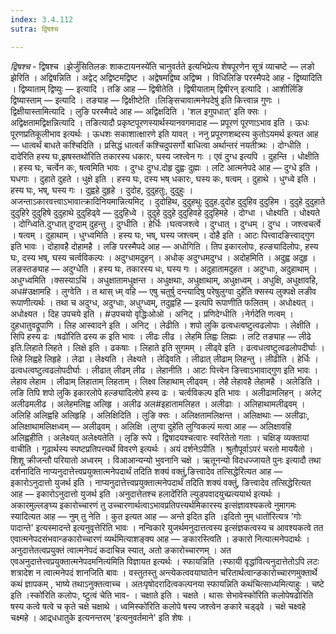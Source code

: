 ```yaml
---
index: 3.4.112
sutra: द्विषश्च

---
```

_द्विषश्च_ - द्विषश्च ।झेर्जु॑सितिलङः शाकटायनस्ये॑ति चानुवर्तते इत्यभिप्रेत्य शेषपूरणेन सूत्रं व्याचष्टे —  लङो झेरिति । अद्विषन्निति । अद्वेट् अद्विष्टमद्विष्ट । अद्वेषमद्विष्व अद्विष्म । विधिलिङि परस्मैपदे आह - द्विष्यादिति । द्विष्याताम् द्विष्युः —  इत्यादि । तङि आह —  द्विषीतेति । द्विषीयाताम् द्विषीरन् इत्यादि । आशीर्लिङि द्विष्यास्ताम् —  इत्यादि । तङ्याह — द्विक्षीष्टेति ।लिङ्सिचावात्मनेपदेषु॑ इति कित्त्वान्न गुणः । द्विक्षीयास्तामित्यादि । लुङि परस्मैपदे आह — अद्विक्षदिति । 'शल इगुपधात्' इति क्सः । अद्विक्षतामद्विक्षन्नित्यादि । तङित्यादौ प्रकृष्टपूरणस्यार्थस्यानवगमादाह — प्रपूरणं पूरणाऽभाव इति । ऊधः पूरणप्रतिकूलीभाव इत्यर्थः । ऊधशः सकाशात्क्षारणे इति यावत् । ननु प्रपूरणशब्दस्य कुतोऽयमर्थ इत्यत आह —  धात्वर्थं बाधते कश्चिदिति । प्रसिद्धं धात्वर्तं कश्चिदुपसर्गो बाधित्वा अर्थान्तरं नयतीत्र्थः । दोग्धीति ।दादे॑रिति हस्य घः,झषस्तथो॑रिति तकारस्य धकारः, घस्य जश्त्वेन गः । एवं दुग्ध इत्यपि । दुहन्ति । धोक्षीति । हस्य घः, चर्त्वेन कः, षत्वमिति भावः । दुग्धः दुग्ध.दोहृ दुह्वः दुह्मः । लटि आत्मनेपदे आह — दुग्धे इति । घधगाः । दुहाते दुहते । धुक्षे इति । हस्य घः, दस्य भष् धकारः, घस्य कः, षत्वम् । दुहाथे । धुग्ध्वे इति । हस्य घः, भष्, घस्य गः । दुह्वहे दुहृहे । दुदोह, दुदुहतुः, दुदुहुः । अजन्ताऽकारवत्त्वाऽभावात्क्रादिनियमान्नित्यमिट् । दुदोहिथ, दुदुहथुः दुदुह.दुदोह दुदुहिव दुदुहिम । दुदुहे दुदुहाते दुदुहिरे दुदुहिषे दुदुहाथे दुदुहिढ्वे — दुदुहिध्वे । दुदुहे दुदुहे दुदुहिवहे दुदुहिमहे । दोग्धा । धोक्ष्यति । धोक्ष्यते । दोग्ध्विति.दुग्धात् दुग्दाम् दुहन्तु । दुग्धीति । हेर्धिः ।घत्वजश्त्वे । दुग्धात् । दुग्धम् । दुग्ध । जश्त्वचर्त्वे । षत्वम् । दुहाथाम् । धुग्ध्वमिति । हस्य घः, भष्, घस्य जश्त्वम् । दोहै इति । आटः पित्त्वादङित्त्वाद्गुण इति भावः । दोहावहै दोहामहै । लङि परस्मैपदे आह — अधोगिति । तिप इकारलोपः, हल्ङ्यादिलोपः, हस्य घः, दस्य भष्, घस्य चर्त्वविकल्पः । अदुग्धामदुहन् । अधोक् अदुग्धमदुग्ध । अदोहमिति । अदुह्व अदुहृ । लङस्तङ्याह —  अदुग्धेति । हस्य घः, तकारस्य धः, घस्य गः । अदुहातामदुहत । अदुग्धाः, अदुहाथाम् । अधुग्ध्वमिति ।क्सस्याऽचि॑ । अधुक्षातामधुक्षन्त । अधुक्षथाः, अधुक्षाथाम्, अधुक्षध्वम् । अधुक्षि, अधुक्षावहि, अध#उक्षामहि । लुग्वेति । त थास् ध्म् वहि — एषु चतुर्षु दन्त्यादिषु परेषुलुग्वा दुहे॑ति क्सस्य लुक्पक्षे लङीव रूपाणीत्यर्थः । तथा च अदुग्ध, अदुग्धाः, अधुग्ध्वम्, तदुह्वहि — इत्यपि रूपाणीति फलितम् । अधोक्ष्यत् । अधोक्ष्यत । दिह उपचये इति । #उपचयो वृद्धिःओओ । अनिट् । प्रणिदेग्धीति ।नेर्गदे॑ति णत्वम् । दुहधातुवद्रूपाणि । लिह आस्वादने इति । अनिट् । लेढीति । शपो लुकि ढत्वधत्वष्टुत्वढलोपाः । लेक्षीति । सिपि हस्य ढः ।षढो॑रिति ढस्य क इति भावः । लीढः लीढ । लेहमि लिह्वः लिह्मः । लटि तङ्याह —  लीढे इति.लिहाते लिहते । लिक्षे इति । ढकषाः । लिहाते इति सुगमम् । लीढ्वे इति । ढत्वधत्वष्टुत्वढलोपदीर्घाः । लिहे लिह्वहे लिहृहे । लेढा । लेक्ष्यति । लेक्ष्यते । लेढ्विति । लीढात् लीढाम् लिहन्तु । लीढीति । हेर्धिः । ढत्वधत्वष्टुत्वढलोपदीर्घाः । लीढात् लीढम् लीढ । लेहानीति । आटः पित्त्वेन ङित्त्वाऽभावाद्गुण इति भावः । लेहाव लेहाम । लीढाम् लिहाताम् लिहताम् । लिक्ष्व लिहाथाम् लीढ्वम् । लेहै लेहावहै लेहामहै । अलेडिति । लङि तिपि शपो लुकि इकारलोपे हल्ङ्यादिलोपे हस्य ढः । चर्त्वविकल्प इति भावः । अलीढामलिहन् । अलेट् अलीढमलीढ । अलेहमलिह्व अलिहृ । अलीढ अल#इहातामलिहत । अलीढाः । अलिहाथामलीढ्वम् । अलिहि अलिह्वहि अलिहृहि । अलिक्षिदिति । लुङि क्सः । अलिक्षतामलिक्षन्त । अलिक्षथाः —  अलीढाः, अलिक्षाथामलिक्षध्वम् — अलीढ्वम् । अलिक्षि ।लुग्वा दुहे॑ति लुग्विकल्पं मत्वा आह —  अलिक्षावहि अलिह्वहीति । अलेक्ष्यत् अलेक्ष्यतेति । लृङि रूपे । द्विषादयश्चत्वारः स्वरितेतो गताः । चक्षिङ् व्यक्तायां वाचीति । गूढार्थस्य स्पष्टप्रतिपत्त्यर्थे विवरणे इत्यर्थः । अयं दर्शनेऽपीति । श्रुतौपूर्वाऽपरं चरतो माययैतो । शिशू क्रीजन्तौ परियातो अध्वरम् । विआआन्यन्यो भुवनानि चक्षे । ऋतूनन्यो विदधज्जायते पुनः इत्यादौ तथा दर्शनादिति नाप्यनुदात्तेत्त्वप्रयुक्तात्मनेपदार्थं तदिति शक्यं वक्तुं,ङित्त्वादेव तत्सिद्धेरित्यत आह — इकारोऽनुदात्तो युजर्थ इति । नाप्यनुदात्तेत्त्वप्रयुक्तात्मनेपदार्थं तदिति शक्यं वक्तुं, ङित्त्वादेव तत्सिद्धेरित्यत आह —  इकारोऽनुदात्तो युजर्थ इति ।अनुदात्तेतश्च हलादे॑रिति ल्युडपवादयुच्प्रत्ययार्थ इत्यर्थः । अकारमुल्लङ्घ्य इकारोच्चारणं तु उच्चारणार्थत्वाऽभावप्रतिपत्त्यर्थमिकारस्य इत्संज्ञावश्यकत्वे नुमागमः स्यादित्यत आह —  नुम् तु नेति । कुत इत्यत आह —  अन्ते इदित इति ।इदितो नुम् धातो॑रित्यत्र 'गोः पादान्ते' इत्यस्मादन्ते इत्यनुवृत्तेरिति भावः । नन्विकारे युजर्थमनुदात्तत्वस्य इत्संज्ञकत्वस्य च आवश्यकत्वे तत एवात्मनेपदसंभवान्ङकारोच्चारणं व्यर्थमित्याशङ्क्य आह — ङकारस्त्विति । ङकारो नित्यात्मनेपदार्थः । अनुदात्तेतत्वप्रयुक्तं त्वात्मनेपदं कदाचिन्न स्यात्, अतो ङकारोच्चारणम् । अत एवअनुदात्तेत्त्वप्रयुक्तात्मनेपदमनित्य॑मिति विज्ञायत इत्यर्थः । स्फायन्निति ।स्फायी वृद्धा॑वित्यनुदात्तेतोऽपि लटः शत्रादेश न त्वात्मनेपदं शानजिति बावः । वस्तुतस्तु अन्त्येकत्ववयाघातेन चरितार्थत्वान्ङकारोच्चारणमुक्तार्थे कथं ज्ञापकम् , भाष्ये तथाऽनुक्तत्वाच्च । अतःपृषोदरादित्वकल्पनया स्फायन्निति कथंचित्साध्यमित्याहुः । चष्टे इति ।स्को॑रिति कलोपः, ष्टुत्वं चेति भाव- । चक्षाते इति । चक्षते । थासः सेभावेस्को॑रिति कलोपेषढोरिति षस्य कत्वे षत्वे च कृते चक्षे चक्षाथे । ध्वमिस्को॑रिति कलोपे षस्य जश्त्वेन ङकारे चड्ढ्वे । चक्षे चक्ष्वहे चक्ष्महे । आद्र्धधातुके इत्यनन्तरम् 'इत्यनुवर्तमाने' इति शेषः ।
